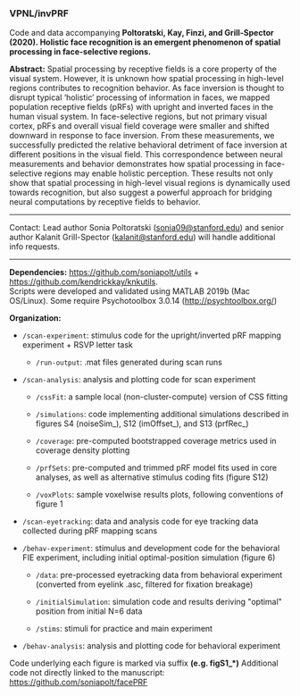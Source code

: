 ### VPNL/invPRF
Code and data accompanying **Poltoratski, Kay, Finzi, and Grill-Spector (2020). Holistic face recognition is an emergent phenomenon of spatial processing in face-selective regions.**

**Abstract:** Spatial processing by receptive fields is a core property of the visual system. However, it is unknown how spatial processing in high-level regions contributes to recognition behavior. As face inversion is thought to disrupt typical ‘holistic’ processing of information in faces, we mapped population receptive fields (pRFs) with upright and inverted faces in the human visual system. In face-selective regions, but not primary visual cortex, pRFs and overall visual field coverage were smaller and shifted downward in response to face inversion. From these measurements, we successfully predicted the relative behavioral detriment of face inversion at different positions in the visual field. This correspondence between neural measurements and behavior demonstrates how spatial processing in face-selective regions may enable holistic perception. These results not only show that spatial processing in high-level visual regions is dynamically used towards recognition, but also suggest a powerful approach for bridging neural computations by receptive fields to behavior. 

_________________________

Contact: Lead author Sonia Poltoratski (sonia09@stanford.edu) and senior author Kalanit Grill-Spector (kalanit@stanford.edu) will handle additional info requests.
_________________________

**Dependencies:** https://github.com/soniapolt/utils + https://github.com/kendrickkay/knkutils.   
Scripts were developed and validated using MATLAB 2019b (Mac OS/Linux). Some require Psychotoolbox 3.0.14 (http://psychtoolbox.org/)   

**Organization:** 

- `/scan-experiment`: stimulus code for the upright/inverted pRF mapping experiment + RSVP letter task
   
   - `/run-output`: .mat files generated during scan runs

- `/scan-analysis`: analysis and plotting code for scan experiment  

    - `/cssFit`: a sample local (non-cluster-compute) version of CSS fitting  

    - `/simulations`: code implementing additional simulations described in figures S4 (noiseSim_), S12 (imOffset_), and S13 (prfRec_)

    - `/coverage`: pre-computed bootstrapped coverage metrics used in coverage density plotting  

    - `/prfSets`: pre-computed and trimmed pRF model fits used in core analyses, as well as alternative stimulus coding fits (figure S12) 
    
    - `/voxPlots`: sample voxelwise results plots, following conventions of figure 1 

- `/scan-eyetracking`: data and analysis code for eye tracking data collected during pRF mapping scans 

- `/behav-experiment`: stimulus and development code for the behavioral FIE experiment, including initial optimal-position simulation (figure 6)     

    - `/data`:	pre-processed eyetracking data from behavioral experiment (converted from eyelink .asc, filtered for fixation breakage)
    
    - `/initialSimulation`:	simulation code and results deriving "optimal" position from initial N=6 data
    
    - `/stims`: stimuli for practice and main experiment	

- `/behav-analysis`: analysis and plotting code for behavioral experiment  

Code underlying each figure is marked via suffix **(e.g. figS1_*)**
Additional code not directly linked to the manuscript: https://github.com/soniapolt/facePRF
